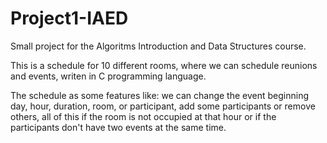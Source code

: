 # Project1-IAED
Small project for the Algoritms Introduction and Data Structures course.

This is a schedule for 10 different rooms, where we can schedule reunions and events, writen in C programming language.

The schedule as some features like: we can change the event beginning day, hour, duration, room, or participant, add some participants or remove others, all of this if the room is not occupied at that hour or if the participants don't have two events at the same time.
